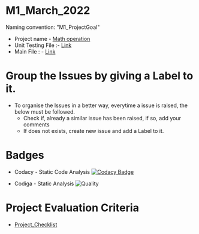 # M1_March_2022
Naming convention: "M1_ProjectGoal"
- Project name - [Math operation](https://github.com/DARSHANA1812/M1-Mathop_2022-Final/tree/main/3_Implementation)
- Unit Testing File :- [Link](https://github.com/DARSHANA1812/M1-Mathop_2022-Final/tree/main/3_Implementation/u)
- Main File : - [Link](https://github.com/DARSHANA1812/M1-Mathop_2022-Final/tree/main/3_Implementation/ve)

# Group the Issues by giving a Label to it.
* To organise the Issues in a better way, everytime a issue is raised, the below must be followed.
  * Check if, already a similar issue has been raised, if so, add your comments
  * If does not exists, create new issue and add a Label to it.


# Badges
* Codacy - Static Code Analysis
[![Codacy Badge](https://app.codacy.com/project/badge/Grade/b258b90529834e13be4eaa38b5c96d60)](https://www.codacy.com/gh/Bharathgopal/M1_March_2022/dashboard?utm_source=github.com&amp;utm_medium=referral&amp;utm_content=Bharathgopal/M1_March_2022&amp;utm_campaign=Badge_Grade)

* Codiga - Static Analysis
![Quality](https://api.codiga.io/project/32077/score/svg)


# Project Evaluation Criteria
* [Project_Checklist](http://3.109.26.255/courses/2022/stepin_cprogramming_batch1/course_materials)

